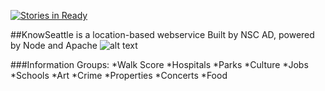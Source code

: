 [![Stories in Ready](https://badge.waffle.io/GelLiNN/AD440-KnowSeattle.png?label=ready&title=Ready)](http://waffle.io/GelLiNN/AD440-KnowSeattle)

##KnowSeattle is a location-based webservice
Built by NSC AD, powered by Node and Apache
![alt text](https://github.com/NSC-AD-BAS/AD440-KnowSeattle/blob/master/webroot/assets/seattle.jpg "Know Seattle")

###Information Groups:
*Walk Score
*Hospitals
*Parks
*Culture
*Jobs
*Schools
*Art
*Crime
*Properties
*Concerts
*Food
